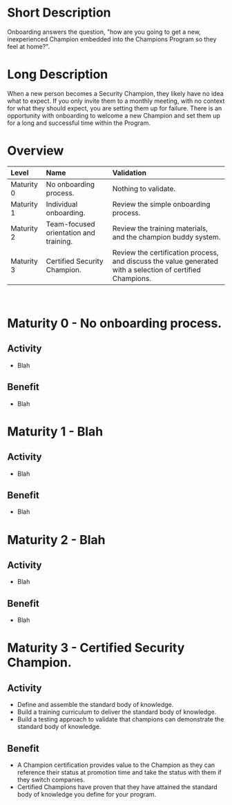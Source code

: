 # Short Description
Onboarding answers the question, "how are you going to get a new, inexperienced Champion embedded into the Champions Program so they feel at home?".

# Long Description
When a new person becomes a Security Champion, they likely have no idea what to expect. If you only invite them to a monthly meeting, with no context for what they should expect, you are setting them up for failure. There is an opportunity with onboarding to welcome a new Champion and set them up for a long and successful time within the Program.

# Overview

| Level | Name | Validation |
|:---|:---|:---|
| Maturity 0 | No onboarding process. | Nothing to validate.
| Maturity 1 | Individual onboarding. | Review the simple onboarding process.
| Maturity 2 | Team-focused orientation and training. | Review the training materials, and the champion buddy system.
| Maturity 3 | Certified Security Champion. | Review the certification process, and discuss the value generated with a selection of certified Champions.

&nbsp;
# Maturity 0 - No onboarding process.

## Activity
* Blah
  
## Benefit
* Blah

# Maturity 1 - Blah

## Activity
* Blah 

## Benefit
* Blah

# Maturity 2 - Blah

## Activity
* Blah

## Benefit
* Blah

# Maturity 3 - Certified Security Champion.

## Activity
* Define and assemble the standard body of knowledge.
* Build a training curriculum to deliver the standard body of knowledge.
* Build a testing approach to validate that champions can demonstrate the standard body of knowledge.

## Benefit
* A Champion certification provides value to the Champion as they can reference their status at promotion time and take the status with them if they switch companies.
* Certified Champions have proven that they have attained the standard body of knowledge you define for your program.